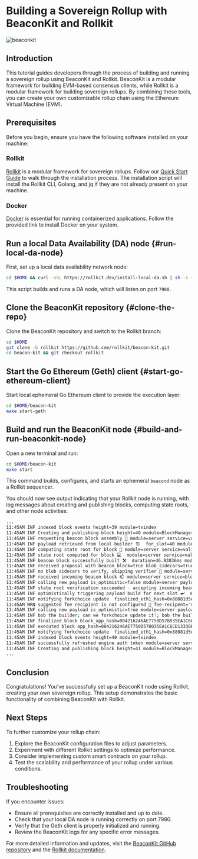 # Building a Sovereign Rollup with BeaconKit and Rollkit

![beaconkit](https://camo.githubusercontent.com/8aaae79e171969a2a9c950582d512cd1e3746e67d3aea6410afc04e9b6cb8055/68747470733a2f2f7265732e636c6f7564696e6172792e636f6d2f6475763067343032792f696d6167652f75706c6f61642f76313731383033343331322f426561636f6e4b697442616e6e65722e706e67)

## Introduction

This tutorial guides developers through the process of building and running a sovereign rollup using BeaconKit and Rollkit. BeaconKit is a modular framework for building EVM-based consensus clients, while Rollkit is a modular framework for building sovereign rollups. By combining these tools, you can create your own customizable rollup chain using the Ethereum Virtual Machine (EVM).

## Prerequisites

Before you begin, ensure you have the following software installed on your machine:

### Rollkit

[Rollkit](https://rollkit.dev/) is a modular framework for sovereign rollups. Follow our [Quick Start Guide](https://rollkit.dev/tutorials/quick-start#%F0%9F%93%A6-install-rollkit-cli) to walk through the installation process. The installation script will install the Rollkit CLI, Golang, and jq if they are not already present on your machine.

### Docker

[Docker](https://www.docker.com/desktop/install/linux-install/) is essential for running containerized applications. Follow the provided link to install Docker on your system.

## Run a local Data Availability (DA) node {#run-local-da-node}

First, set up a local data availability network node:

```bash
cd $HOME && curl -sSL https://rollkit.dev/install-local-da.sh | sh -s {{constants.localDALatestTag}}
```

This script builds and runs a DA node, which will listen on port `7980`.

## Clone the BeaconKit repository {#clone-the-repo}

Clone the BeaconKit repository and switch to the Rollkit branch:

```bash
cd $HOME
git clone -b rollkit https://github.com/rollkit/beacon-kit.git
cd beacon-kit && git checkout rollkit
```

## Start the Go Ethereum (Geth) client {#start-go-ethereum-client}

Start local ephemeral Go Ethereum client to provide the execution layer:

```bash
cd $HOME/beacon-kit
make start-geth
```

## Build and run the BeaconKit node {#build-and-run-beaconkit-node}

Open a new terminal and run:

```bash
cd $HOME/beacon-kit
make start
```

This command builds, configures, and starts an ephemeral `beacond` node as a Rollkit sequencer.

You should now see output indicating that your Rollkit node is running, with log messages about creating and publishing blocks, computing state roots, and other node activities:

```bash
...
11:45AM INF indexed block events height=39 module=txindex
11:45AM INF Creating and publishing block height=40 module=BlockManager
11:45AM INF requesting beacon block assembly 🙈 module=server service=validator slot=40
11:45AM INF payload retrieved from local builder 🏗️  for_slot=40 module=server num_blobs=0 override_builder=false parent_hash=0x88081d5e4c48de2f82464f2c8b4b46df8892fe921e5e9b13113ed2a62081d843 payload_block_hash=0x2ff9329ffecc7f395cb72acb9fd81a6085e5d75101ab14b508f6418fbcd7d0b4 service=payload-builder
11:45AM INF computing state root for block 🌲 module=server service=validator slot=40
11:45AM INF state root computed for block 💻  module=server service=validator slot=40 state_root=0x5f75afde5c6a596fa11c17e8c60ca291ffb31ae5c9a40392e0ceb4d45ab42037
11:45AM INF beacon block successfully built 🛠️  duration=46.93036ms module=server service=validator slot=40 state_root=0x5f75afde5c6a596fa11c17e8c60ca291ffb31ae5c9a40392e0ceb4d45ab42037
11:45AM INF received proposal with beacon_block=true blob_sidecars=true module=baseapp service=prepare-proposal
11:45AM INF no blob sidecars to verify, skipping verifier 🧢 module=server service=blockchain slot=0x28
11:45AM INF received incoming beacon block 📫 module=server service=blockchain state_root=0x5f75afde5c6a596fa11c17e8c60ca291ffb31ae5c9a40392e0ceb4d45ab42037
11:45AM INF calling new payload is_optimistic=false module=server payload_block_hash=0x2ff9329ffecc7f395cb72acb9fd81a6085e5d75101ab14b508f6418fbcd7d0b4 payload_parent_block_hash=0x88081d5e4c48de2f82464f2c8b4b46df8892fe921e5e9b13113ed2a62081d843 service=execution-engine
11:45AM INF state root verification succeeded - accepting incoming beacon block 🏎️ module=server service=blockchain state_root=0x5f75afde5c6a596fa11c17e8c60ca291ffb31ae5c9a40392e0ceb4d45ab42037
11:45AM INF optimistically triggering payload build for next slot 🛩️  module=server next_slot=41 service=blockchain
11:45AM INF notifying forkchoice update  finalized_eth1_hash=0x88081d5e4c48de2f82464f2c8b4b46df8892fe921e5e9b13113ed2a62081d843 has_attributes=true head_eth1_hash=0x2ff9329ffecc7f395cb72acb9fd81a6085e5d75101ab14b508f6418fbcd7d0b4 module=server safe_eth1_hash=0x88081d5e4c48de2f82464f2c8b4b46df8892fe921e5e9b13113ed2a62081d843 service=execution-engine
11:45AM WRN suggested fee recipient is not configured 🔆 fee-recipent="0x000000...000000 (20B)" module=server service=engine.client
11:45AM INF calling new payload is_optimistic=true module=server payload_block_hash=0x2ff9329ffecc7f395cb72acb9fd81a6085e5d75101ab14b508f6418fbcd7d0b4 payload_parent_block_hash=0x88081d5e4c48de2f82464f2c8b4b46df8892fe921e5e9b13113ed2a62081d843 service=execution-engine
11:45AM INF bob the builder; can we forkchoice update it?; bob the builder; yes we can 🚧 for_slot=41 head_eth1_hash=0x2ff9329ffecc7f395cb72acb9fd81a6085e5d75101ab14b508f6418fbcd7d0b4 module=server parent_block_root=0x9676648a3c292540562b082c20c4b6663986182f5d8733f84fb3f1445b66a4ce payload_id=0x03bc2b46dc4bef55 service=payload-builder
11:45AM INF finalized block block_app_hash=004216246AE7750D578035EA1C6CD13330BD91A0C3FDD628F96D514ACF691BE5 height=40 module=BlockManager num_txs_res=2 num_val_updates=0
11:45AM INF executed block app_hash=004216246AE7750D578035EA1C6CD13330BD91A0C3FDD628F96D514ACF691BE5 height=40 module=BlockManager
11:45AM INF notifying forkchoice update  finalized_eth1_hash=0x88081d5e4c48de2f82464f2c8b4b46df8892fe921e5e9b13113ed2a62081d843 has_attributes=false head_eth1_hash=0x2ff9329ffecc7f395cb72acb9fd81a6085e5d75101ab14b508f6418fbcd7d0b4 module=server safe_eth1_hash=0x88081d5e4c48de2f82464f2c8b4b46df8892fe921e5e9b13113ed2a62081d843 service=execution-engine
11:45AM INF indexed block events height=40 module=txindex
11:45AM INF successfully refreshed engine auth token module=server service=engine.client
11:45AM INF Creating and publishing block height=41 module=BlockManager
...
```

## Conclusion

Congratulations! You've successfully set up a BeaconKit node using Rollkit, creating your own sovereign rollup. This setup demonstrates the basic functionality of combining BeaconKit with Rollkit.

## Next Steps

To further customize your rollup chain:

1. Explore the BeaconKit configuration files to adjust parameters.
2. Experiment with different Rollkit settings to optimize performance.
3. Consider implementing custom smart contracts on your rollup.
4. Test the scalability and performance of your rollup under various conditions.

## Troubleshooting

If you encounter issues:

- Ensure all prerequisites are correctly installed and up to date.
- Check that your local DA node is running correctly on port 7980.
- Verify that the Geth client is properly initialized and running.
- Review the BeaconKit logs for any specific error messages.

For more detailed information and updates, visit the [BeaconKit GitHub repository](https://github.com/rollkit/beacon-kit) and the [Rollkit documentation](https://rollkit.dev/).

